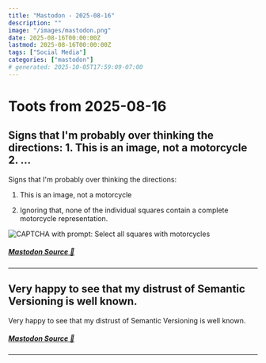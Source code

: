 ```yaml
---
title: "Mastodon - 2025-08-16"
description: ""
image: "/images/mastodon.png"
date: 2025-08-16T00:00:00Z
lastmod: 2025-08-16T00:00:00Z
tags: ["Social Media"]
categories: ["mastodon"]
# generated: 2025-10-05T17:59:09-07:00
---
```


# Toots from 2025-08-16

## Signs that I'm probably over thinking the directions:  1. This is an image, not a motorcycle  2. ...

Signs that I'm probably over thinking the directions:

1. This is an image, not a motorcycle

2. Ignoring that, none of the individual squares contain a complete motorcycle representation.

![CAPTCHA with prompt: Select all squares with
motorcycles](/mastodon/media/4106e647643a7fed.png)

##### [Mastodon Source 🐘](https://hachyderm.io/@mweagle/115039432533303202)

---

## Very happy to see that my distrust of Semantic Versioning is well known.

Very happy to see that my distrust of Semantic Versioning is well known.

##### [Mastodon Source 🐘](https://hachyderm.io/@mweagle/115035770365138394)

---

